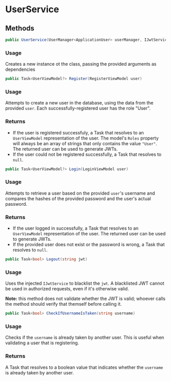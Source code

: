 ﻿# UserService

## Methods

```cs
public UserService(UserManager<ApplicationUser> userManager, IJwtService jwtService)
```

### Usage
Creates a new instance ot the class, passing the provided arguments as dependencies

```cs
public Task<UserViewModel?> Register(RegisterViewModel user)
```

### Usage
Attempts to create a new user in the database, using the data from the provided ``user``. Each successfully-registered user has the role "User".

### Returns
- If the user is registered successfuly, a Task that resolves to an ``UserViewModel`` representation of the user. The model's ``Roles`` property will always be an array of strings that only contains the value ``"User"``. The returned user can be used to generate JWTs.
- If the user could not be registered successfully, a Task that resolves to ``null``.


```cs
public Task<UserViewModel?> Login(LoginViewModel user)
```

### Usage
Attempts to retrieve a user based on the provided ``user``'s username and compares the hashes of the provided password and the user's actual password.

### Returns
- If the user logged in successfully, a Task that resolves to an ``UserViewModel`` representation of the user. The returned user can be used to generate JWTs.
- If the provided user does not exist or the password is wrong, a Task that resolves to ``null``.


```cs
public Task<bool> Logout(string jwt)
```

### Usage
Uses the injected ``IJwtService`` to blacklist the ``jwt``. A blacklisted JWT cannot be used in authorized requests, even if it's otherwise valid.

**Note:** this method does not validate whether the JWT is valid; whoever calls the method should verify that themself before calling it.


```cs
public Task<bool> CheckIfUsernameIsTaken(string username)
```

### Usage
Checks if the ``username`` is already taken by another user. This is useful when validating a user that is registering.

### Returns
A Task that resolves to a boolean value that indicates whether the ``username`` is already taken by another user.